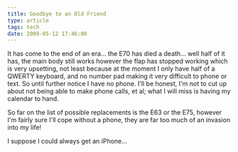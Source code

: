 ```yaml
---
title: Goodbye to an Old Friend
type: article
tags: tech
date: 2009-05-12 17:46:00
---
```

<p>It has come to the end of an era... the E70 has died a death... well half of it has, the main body still works however the flap has stopped working which is very upsetting, not least because at the moment I only have half of a QWERTY keyboard, and no number pad making it very difficult to phone or text.  So until further notice I have no phone.  I'll be honest, I'm not to cut up about not being able to make phone calls, et al; what I will miss is having my calendar to hand.</p><p>So far on the list of possible replacements is the E63 or the E75, however I'm fairly sure I'll cope without a phone, they are far too much of an invasion into my life!</p><p>I suppose I could always get an iPhone...</p>
